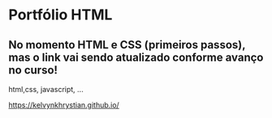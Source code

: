# Portfólio HTML

## No momento HTML e CSS (primeiros passos), mas o link vai sendo atualizado conforme avanço no curso!

html,css, javascript, ...

https://kelvynkhrystian.github.io/
